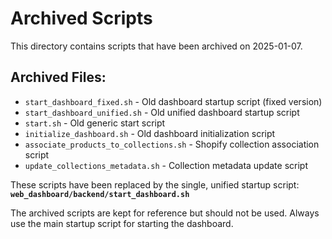 # Archived Scripts

This directory contains scripts that have been archived on 2025-01-07.

## Archived Files:

- `start_dashboard_fixed.sh` - Old dashboard startup script (fixed version)
- `start_dashboard_unified.sh` - Old unified dashboard startup script
- `start.sh` - Old generic start script
- `initialize_dashboard.sh` - Old dashboard initialization script
- `associate_products_to_collections.sh` - Shopify collection association script
- `update_collections_metadata.sh` - Collection metadata update script

These scripts have been replaced by the single, unified startup script:
**`web_dashboard/backend/start_dashboard.sh`**

The archived scripts are kept for reference but should not be used. Always use the main startup script for starting the dashboard.